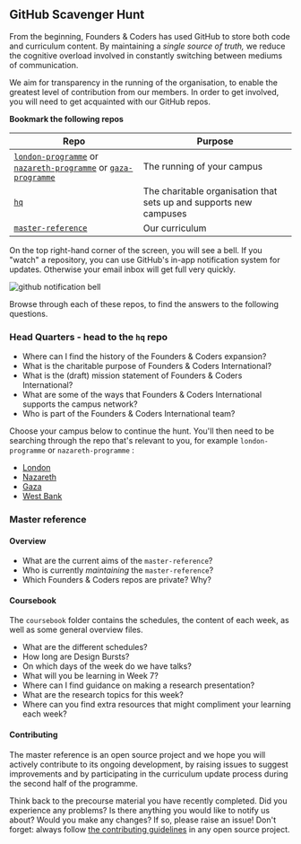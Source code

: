 ## GitHub Scavenger Hunt

From the beginning, Founders & Coders has used GitHub to store both code and curriculum content. By maintaining a _single source of truth,_ we reduce the cognitive overload involved in constantly switching between mediums of communication.

We aim for transparency in the running of the organisation, to enable the greatest level of contribution from our members. In order to get involved, you will need to get acquainted with our GitHub repos.

**Bookmark the following repos**

| Repo | Purpose |
| ---- | --- |
| [`london-programme`](https://github.com/foundersandcoders/london-programme) or [`nazareth-programme`](https://github.com/foundersandcoders/nazareth-programme) or [`gaza-programme`](https://github.com/foundersandcoders/gaza-programme) | The running of your campus |
| [`hq`](https://github.com/foundersandcoders/hq) | The charitable organisation that sets up and supports new campuses |
| [`master-reference`](https://github.com/foundersandcoders/master-reference) | Our curriculum |

On the top right-hand corner of the screen, you will see a bell. If you "watch" a repository, you can use GitHub's in-app notification system for updates. Otherwise your email inbox will get full very quickly.

![github notification bell](./github-notification-bell.png)

Browse through each of these repos, to find the answers to the following questions.

### Head Quarters - head to the `hq` repo
+ Where can I find the history of the Founders & Coders expansion?
+ What is the charitable purpose of Founders & Coders International?
+ What is the (draft) mission statement of Founders & Coders International?
+ What are some of the ways that Founders & Coders International supports the campus network?
+ Who is part of the Founders & Coders International team?

Choose your campus below to continue the hunt. You'll then need to be searching through the repo that's relevant to you, for example `london-programme` or `nazareth-programme` :
+ [London](https://github.com/foundersandcoders/london-programme/blob/master/github-scavenger-hunt.md)
+ [Nazareth](https://github.com/foundersandcoders/nazareth-programme/blob/master/github-scavenger-hunt.md)
+ [Gaza](https://github.com/foundersandcoders/gaza-programme/blob/master/github-scavenger-hunt.md)
+ [West Bank](https://github.com/foundersandcoders/west-bank-programme/blob/master/github-scavenger-hunt.md)


### Master reference

#### Overview
+ What are the current aims of the `master-reference`?
+ Who is currently _maintaining_ the `master-reference`?
+ Which Founders & Coders repos are private? Why?

#### Coursebook

The `coursebook` folder contains the schedules, the content of each week, as well as some general overview files.
+ What are the different schedules?
+ How long are Design Bursts?
+ On which days of the week do we have talks?
+ What will you be learning in Week 7? 
+ Where can I find guidance on making a research presentation?
+ What are the research topics for this week?
+ Where can you find extra resources that might compliment your learning each week?

#### Contributing

The master reference is an open source project and we hope you will actively contribute to its ongoing development, by raising issues to suggest improvements and by participating in the curriculum update process during the second half of the programme.

Think back to the precourse material you have recently completed. Did you experience any problems? Is there anything you would like to notify us about? Would you make any changes? If so, please raise an issue! Don't forget: always follow [the contributing guidelines](../../CONTRIBUTING.md) in any open source project.
